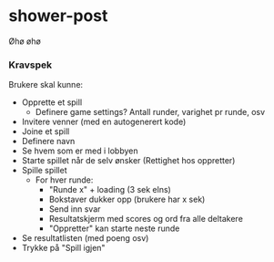 # shower-post

Øhø øhø


### Kravspek

Brukere skal kunne:

- Opprette et spill
    - Definere game settings? Antall runder, varighet pr runde, osv
- Invitere venner (med en autogenerert kode)
- Joine et spill
- Definere navn
- Se hvem som er med i lobbyen
- Starte spillet når de selv ønsker (Rettighet hos oppretter)
- Spille spillet
    - For hver runde:
        - "Runde x" + loading (3 sek elns)
        - Bokstaver dukker opp (brukere har x sek)
        - Send inn svar
        - Resultatskjerm med scores og ord fra alle deltakere
        - "Oppretter" kan starte neste runde
- Se resultatlisten (med poeng osv)
- Trykke på "Spill igjen"
